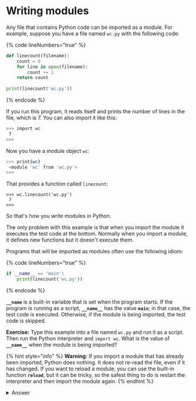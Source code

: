 # Writing modules

Any file that contains Python code can be imported as a module. For example, suppose you have a file named `wc.py` with the following code:&#x20;

{% code lineNumbers="true" %}
```python
def linecount(filename): 
    count = 0 
    for line in open(filename): 
        count += 1 
    return count
    
print(linecount('wc.py')) 
```
{% endcode %}

If you run this program, it reads itself and prints the number of lines in the file, which is 7. You can also import it like this:

```bash
>>> import wc
 7 
>>>
```

&#x20;Now you have a module object `wc`:

```bash
>>> print(wc)
 <module 'wc' from 'wc.py'> 
>>>
```

That provides a function called `linecount`:

```
>>> wc.linecount('wc.py')
 7
>>>
```

So that's how you write modules in Python.

The only problem with this example is that when you import the module it executes the test code at the bottom. Normally when you import a module, it defines new functions but it doesn't execute them.

Programs that will be imported as modules often use the following idiom:

{% code lineNumbers="true" %}
```python
if __name__ == 'main': 
    print(linecount('wc.py'))
```
{% endcode %}

**`__name`** is a built-in variable that is set when the program starts. If the program is running as a script, **`__name__`** has the value **`main`**; in that case, the test code is executed. Otherwise, if the module is being imported, the test code is skipped.

**Exercise:** Type this example into a file named `wc.py` and run it as a script. Then run the Python interpreter and `import wc`. What is the value of **`__name__`** when the module is being imported?

{% hint style="info" %}
**Warning:** If you import a module that has already been imported, Python does nothing. It does not re-read the file, even if it has changed. If you want to reload a module, you can use the built-in function **`reload`**, but it can be tricky, so the safest thing to do is restart the interpreter and then import the module again.&#x20;
{% endhint %}

<details>

<summary>Answer</summary>



</details>
